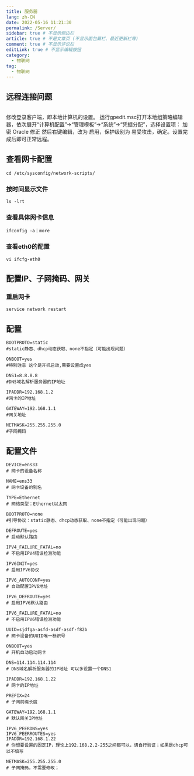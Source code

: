 ```yaml
---
title: 服务器
lang: zh-CN
date: 2022-05-16 11:21:30
permalink: /Server/
sidebar: true # 不显示侧边栏
article: true # 不是文章页 (不显示面包屑栏、最近更新栏等)
comment: true # 不显示评论栏
editLink: true # 不显示编辑按钮
category: 
  - 物联网
tag: 
  - 物联网
---
```


## 远程连接问题
<img :src="$withBase('/assets/server/001.jpg')" />

修改登录客户端，即本地计算机的设置。
运行gpedit.msc打开本地组策略编辑器，依次展开“计算机配置”->“管理模板”->“系统”->“凭据分配”，选择设置项： 加密 Oracle 修正
然后右键编辑，改为 启用，保护级别为 易受攻击，确定。设置完成后即可正常远程。


## 查看网卡配置
```shell script
cd /etc/sysconfig/network-scripts/
```

### 按时间显示文件
```shell script
ls -lrt
```

### 查看具体网卡信息
```shell script
ifconfig -a｜more
```

### 查看eth0的配置
```shell script
vi ifcfg-eth0
```

## 配置IP、子网掩码、网关

### 重启网卡
```shell script
service network restart
```

## 配置
```shell script
BOOTPROTO=static        
#static静态、dhcp动态获取、none不指定（可能出现问题）

ONBOOT=yes              
#特别注意 这个是开机启动,需要设置成yes

DNS1=8.8.8.8            
#DNS域名解析服务器的IP地址

IPADDR=192.168.1.2      
#网卡的IP地址

GATEWAY=192.168.1.1     
#网关地址

NETMASK=255.255.255.0   
#子网掩码
```

## 配置文件
```shell script
DEVICE=ens33                         
# 网卡的设备名称

NAME=ens33                           
# 网卡设备的别名

TYPE=Ethernet                        
# 网络类型：Ethernet以太网

BOOTPROTO=none                       
#引导协议：static静态、dhcp动态获取、none不指定（可能出现问题）

DEFROUTE=yes                         
# 启动默认路由

IPV4_FAILURE_FATAL=no                
# 不启用IPV4错误检测功能

IPV6INIT=yes                         
# 启用IPV6协议

IPV6_AUTOCONF=yes                    
# 自动配置IPV6地址

IPV6_DEFROUTE=yes                    
# 启用IPV6默认路由

IPV6_FAILURE_FATAL=no                
# 不启用IPV6错误检测功能

UUID=sjdfga-asfd-asdf-asdf-f82b      
# 网卡设备的UUID唯一标识号

ONBOOT=yes                           
# 开机自动启动网卡

DNS=114.114.114.114                  
# DNS域名解析服务器的IP地址 可以多设置一个DNS1

IPADDR=192.168.1.22                  
# 网卡的IP地址

PREFIX=24                            
# 子网前缀长度

GATEWAY=192.168.1.1                  
# 默认网关IP地址

IPV6_PEERDNS=yes
IPV6_PEERROUTES=yes
IPADDR=192.168.1.22                  
# 你想要设置的固定IP，理论上192.168.2.2-255之间都可以，请自行验证；如果是dhcp可以不填写

NETMASK=255.255.255.0                
# 子网掩码，不需要修改；
```
